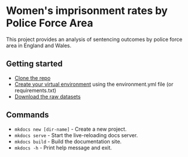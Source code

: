 # Women's imprisonment rates by Police Force Area

This project provides an analysis of sentencing outcomes by police force area in England and Wales.

## Getting started
* [Clone the repo](https://github.com/Prison-Reform-Trust/womens-imprisonment-PFA)
* [Create your virtual environment](https://alexhewson.github.io/prt-cookiecutter-data-science/starting-a-new-project/#how-to-build-your-environment) using the environment.yml file (or requirements.txt)
* [Download the raw datasets](downloading-the-data.md)

## Commands

* `mkdocs new [dir-name]` - Create a new project.
* `mkdocs serve` - Start the live-reloading docs server.
* `mkdocs build` - Build the documentation site.
* `mkdocs -h` - Print help message and exit.
